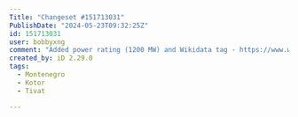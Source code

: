 ```yaml
---
Title: "Changeset #151713031"
PublishDate: "2024-05-23T09:32:25Z"
id: 151713031
user: bobbyxng
comment: "Added power rating (1200 MW) and Wikidata tag - https://www.wikidata.org/wiki/Q23746774; Source for rating: https://www.terna.it/en/media/press-releases/detail/new-Italy-Montenegro-interconnection-infrastructure-under-way"
created_by: iD 2.29.0
tags:
  - Montenegro
  - Kotor
  - Tivat

---
```

